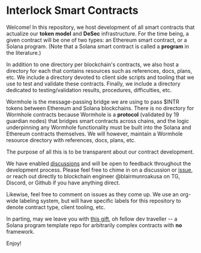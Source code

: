 # Interlock Smart Contracts

Welcome! In this repository, we host development of all smart contracts that actualize our **token model** and **DeSec** infrastructure. For the time being, a given contract will be one of two types: an Ethereum smart contract, or a Solana program. (Note that a Solana smart contract is called a **program** in the literature.)

In addition to one directory per blockchain's contracts, we also host a directory for each that contains resources such as references, docs, plans, etc. We include a directory devoted to client side scripts and tooling that we use to test and validate these contracts. Finally, we include a directory dedicated to testing/validation results, procedures, difficulties, etc.

Wormhole is the message-passing bridge we are using to pass $INTR tokens between Ethereum and Solana blockchains. There is no directory for Wormhole contracts because Wormhole is a **protocol** (validated by 19 guardian nodes) that bridges smart contracts across chains, and the logic underpinning any Wormhole functionality must be built into the Solana and Ethereum contracts themselves. We will however, maintain a Wormhole resource directory with references, docs, plans, etc.

The purpose of all this is to be transparent about our contract development.

We have enabled [discussions](https://github.com/interlock-network/INTR-smartcontracts/discussions) and will be open to feedback throughout the development process. Please feel free to chime in on a discussion or [issue](https://github.com/interlock-network/INTR-smartcontracts/issues), or reach out directly to blockchain engineer @blairmunroakusa on TG, Discord, or Github if you have anything direct.

Likewise, feel free to comment on issues as they come up. We use an org-wide labeling system, but will have specific labels for this repository to denote contract type, client tooling, etc.

In parting, may we leave you with [this gift](https://github.com/interlock-network/solana-program-template), oh fellow dev traveller -- a Solana program template repo for arbitrarily complex contracts with **no** framework.

Enjoy!
